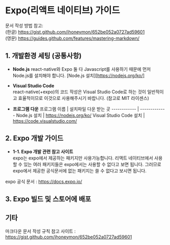 # Expo(리액트 네이티브) 가이드
문서 작성 방법 참고:   
(한글) https://gist.github.com/ihoneymon/652be052a0727ad59601  
(영문) https://guides.github.com/features/mastering-markdown/



## 1. 개발환경 세팅 (공통사항)
* **Node.js**
react-native와 Expo 둘 다 Javascript를 사용하기 때문에 먼저 Node.js를 설치해야 합니다. 
[Node.js 설치][https://nodejs.org/ko/]


* **Visual Studio Code**  
react-native(+expo)의 코드 작성은 Visual Studio Code로 하는 것이 일반적이고 효율적이므로 이것으로 사용해주시기 바랍니다. (참고로 MIT 라이센스)  

* **프로그램 다운**
프로그램 이름 | 설치파일 다운 받는 곳
------------ | -------------
Node.js 설치 | https://nodejs.org/ko/
Visual Studio Code 설치 | https://code.visualstudio.com/


## 2. Expo 개발 가이드
* **1-1. Expo 개발 관련 참고 사이트**  
expo는 expo에서 제공하는 패키지만 사용가능합니다.
리액트 네이티브에서 사용할 수 있는 여러 패키지들은 expo에서는 사용할 수 없다고 보면 됩니다.
그러므로 expo에서 제공한 공식문서에 없는 패키지는 쓸 수 없다고 보시면 됩니다.

expo 공식 문서 : https://docs.expo.io/


## 3. Expo 빌드 및 스토어에 배포




## 기타
  마크다운 문서 작성 규칙 참고 사이트 : https://gist.github.com/ihoneymon/652be052a0727ad59601




